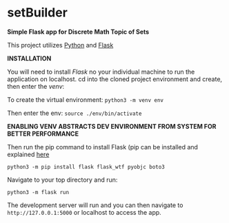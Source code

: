 # setBuilder
**Simple Flask app for Discrete Math Topic of Sets**

This project utilizes [Python](https://www.python.org/downloads/release/python-382/) and [Flask](https://flask.palletsprojects.com/en/1.1.x/)

**INSTALLATION**

You will need to install *Flask* no your individual machine to run the application on localhost.
cd into the cloned project environment and create, then enter the *venv*:

To create the virtual environment:
`python3 -m venv env`

Then enter the env:
`source ./env/bin/activate`

**ENABLING VENV ABSTRACTS DEV ENVIRONMENT FROM SYSTEM FOR BETTER PERFORMANCE**

Then run the pip command to install Flask (pip can be installed and explained [here](https://pip.pypa.io/en/stable/installing/)

`python3 -m pip install flask flask_wtf pyobjc boto3`

Navigate to your top directory and run:

`python3 -m flask run`

The development server will run and you can then navigate to `http://127.0.0.1:5000` or localhost to access the app.

